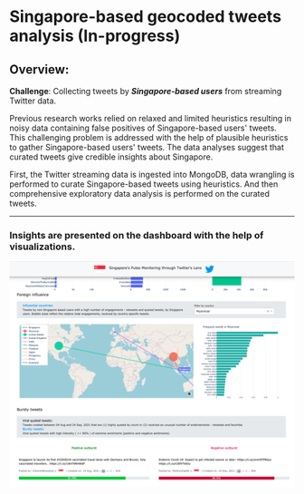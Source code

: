 # Singapore-based geocoded tweets analysis (In-progress)

## Overview:
**Challenge**: Collecting tweets by ***Singapore-based users*** from streaming Twitter data.

Previous research works relied on relaxed and limited heuristics resulting in noisy data containing false positives of Singapore-based users' tweets. 
This challenging problem is addressed with the help of plausible heuristics to gather Singapore-based users' tweets. The data analyses suggest that curated tweets give credible insights about Singapore. 

First, the Twitter streaming data is ingested into MongoDB, data wrangling is performed to curate Singapore-based tweets using heuristics. And then comprehensive exploratory data analysis is performed on the curated tweets. 

--------------------------------------------------------------------------------

### Insights are presented on the dashboard with the help of visualizations. 

![Alt text](assets/sg-pulse-monitor.png?raw=true "Title")
